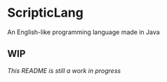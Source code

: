 # ScripticLang
An English-like programming language made in Java

## WIP
*This README is still a work in progress*
